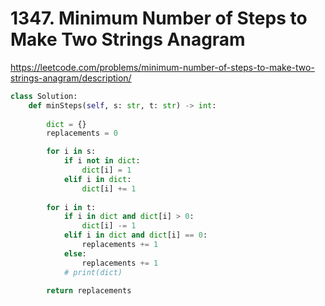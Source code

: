 # 1347. Minimum Number of Steps to Make Two Strings Anagram
https://leetcode.com/problems/minimum-number-of-steps-to-make-two-strings-anagram/description/

```python
class Solution:
    def minSteps(self, s: str, t: str) -> int:
        
        dict = {}
        replacements = 0 

        for i in s:
            if i not in dict:
                dict[i] = 1
            elif i in dict:
                dict[i] += 1
        
        for i in t:
            if i in dict and dict[i] > 0:
                dict[i] -= 1
            elif i in dict and dict[i] == 0:
                replacements += 1 
            else:
                replacements += 1 
            # print(dict)    

        return replacements
```
